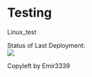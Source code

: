 # Testing
Linux_test

Status of Last Deployment:<br>
<img src="http://github.com/Emir3339/Testing/workflows/deploy to Linux via SSH/badge.svg?branch=main"><br>


Copyleft by Emir3339
